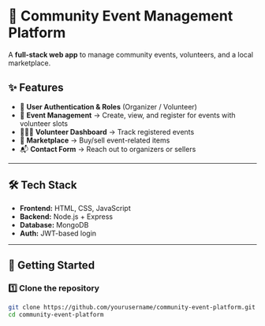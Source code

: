 # 🌟 Community Event Management Platform  

A **full-stack web app** to manage community events, volunteers, and a local marketplace.  

## ✨ Features  
- 🔐 **User Authentication & Roles** (Organizer / Volunteer)  
- 📅 **Event Management** → Create, view, and register for events with volunteer slots  
- 🧑‍🤝‍🧑 **Volunteer Dashboard** → Track registered events  
- 🛒 **Marketplace** → Buy/sell event-related items  
- 📬 **Contact Form** → Reach out to organizers or sellers  

---

## 🛠️ Tech Stack  
- **Frontend:** HTML, CSS, JavaScript  
- **Backend:** Node.js + Express  
- **Database:** MongoDB  
- **Auth:** JWT-based login  

---

## 🚀 Getting Started  

### 1️⃣ Clone the repository  
```bash
git clone https://github.com/yourusername/community-event-platform.git
cd community-event-platform
